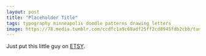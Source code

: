 ```yaml
---
layout: post
title: "Placeholder Title"
tags: typography minneapolis doodle patterns drawing letters
image: https://78.media.tumblr.com/ccdfc1a9c68adf25ff2cd8945fdb2cbb/tumblr_n3ezmocdIV1qbng02o1_500.jpg
---
```

Just put this little guy on [ETSY](https://t.umblr.com/redirect?z=https%3A%2F%2Fwww.etsy.com%2Flisting%2F184856228%2Fdoodle-block-letter-t%3F&t=NmE3ZjhlNWNmMDVhNDIyNWVhZjRhNGZhY2I0OWRkYjMwMWJjN2M4OSxCUlhyT2VQZQ%3D%3D&b=t%3AOfJVo-jCAgbaBkGFfFIN7Q&p=http%3A%2F%2Fwww.kylomoonguts.com%2Fpost%2F81500975549%2Fjust-put-this-little-guy-on-etsy&m=1).